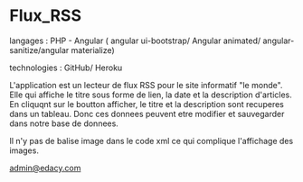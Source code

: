 # Flux_RSS

langages : PHP - Angular ( angular ui-bootstrap/ Angular animated/ angular-sanitize/angular materialize)

technologies : GitHub/ Heroku

L'application est un lecteur de flux RSS pour le site informatif "le monde". Elle qui affiche le titre sous forme de lien, la date et la description d'articles. En cliquqnt sur le boutton afficher, le titre et la description sont recuperes dans un tableau. Donc ces donnees peuvent etre modifier et sauvegarder dans notre base de donnees.  

Il n'y pas de balise image dans le code xml ce qui complique l'affichage des images.








admin@edacy.com
